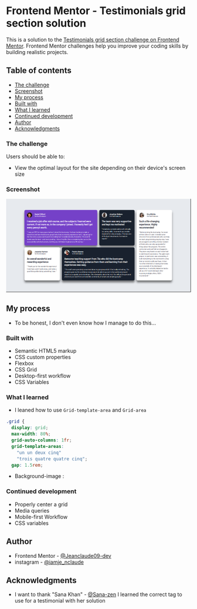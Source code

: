 # Frontend Mentor - Testimonials grid section solution

This is a solution to the [Testimonials grid section challenge on Frontend Mentor](https://www.frontendmentor.io/challenges/testimonials-grid-section-Nnw6J7Un7). Frontend Mentor challenges help you improve your coding skills by building realistic projects.

## Table of contents

- [The challenge](#the-challenge)
- [Screenshot](#screenshot)
- [My process](#my-process)
- [Built with](#built-with)
- [What I learned](#what-i-learned)
- [Continued development](#continued-development)
- [Author](#author)
- [Acknowledgments](#acknowledgments)

### The challenge

Users should be able to:

- View the optimal layout for the site depending on their device's screen size

### Screenshot

![](screenshot.png)

## My process

- To be honest, I don't even know how I manage to do this...

### Built with

- Semantic HTML5 markup
- CSS custom properties
- Flexbox
- CSS Grid
- Desktop-first workflow
- CSS Variables

### What I learned

- I leaned how to use `Grid-template-area` and `Grid-area`

```css
.grid {
  display: grid;
  max-width: 80%;
  grid-auto-columns: 1fr;
  grid-template-areas:
    "un un deux cinq"
    "trois quatre quatre cinq";
  gap: 1.5rem;
```

- Background-image :

### Continued development

- Properly center a grid
- Media queries
- Mobile-first Workflow
- CSS variables

## Author

- Frontend Mentor - [@Jeanclaude09-dev](https://www.frontendmentor.io/profile/Jeanclaude09-dev)
- instagram - [@iamje_nclaude](https://www.instagram.com/iamje_nclaude)

## Acknowledgments

- I want to thank "Sana Khan" - [@Sana-zen](https://www.frontendmentor.io/profile/Sana-zen) I learned the correct tag to use for a testimonial with her solution
